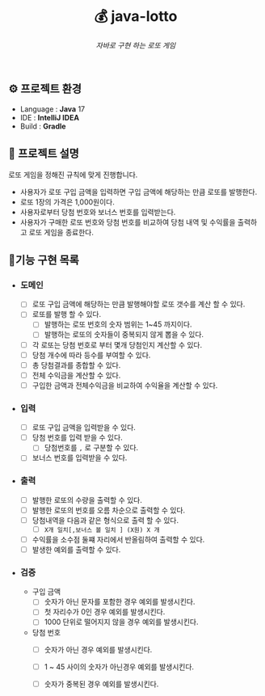 <h1 align="center"> 💰 java-lotto </h1>

<p align="center"><i>자바로 구현 하는 로또 게임</i></p>
<br>

## ⚙️ 프로젝트 환경
+ Language : **Java** 17
+ IDE : **IntelliJ IDEA**
+ Build : **Gradle**

## 📄 프로젝트 설명
로또 게임을 정해진 규칙에 맞게 진행합니다.
+ 사용자가 로또 구입 금액을 입력하면 구입 금액에 해당하는 만큼 로또를 발행한다.
+ 로또 1장의 가격은 1,000원이다.
+ 사용자로부터 당첨 번호와 보너스 번호를 입력받는다.
+ 사용자가 구매한 로또 번호와 당첨 번호를 비교하여 당첨 내역 및 수익률을 출력하고 로또 게임을 종료한다.

## 🔨기능 구현 목록

+ ### 도메인
    + [ ] 로또 구입 금액에 해당하는 만큼 발행해야할 로또 갯수를 계산 할 수 있다.
    + [ ] 로또를 발행 할 수 있다.
        + [ ] 발행하는 로또 번호의 숫자 범위는 1~45 까지이다.
        + [ ] 발행하는 로또의 숫자들이 중복되지 않게 뽑을 수 있다.
    + [ ] 각 로또는 당첨 번호로 부터 몇개 당첨인지 계산할 수 있다.
    + [ ] 당첨 개수에 따라 등수를 부여할 수 있다.
    + [ ] 총 당첨결과를 종합할 수 있다.
    + [ ] 전체 수익금을 계산할 수 있다.
    + [ ] 구입한 금액과 전체수익금을 비교하여 수익율을 계산할 수 있다.
+ ### 입력
    + [ ] 로또 구입 금액을 입력받을 수 있다.
    + [ ] 당첨 번호를 입력 받을 수 있다.
      +[ ] 당첨번호를 `,` 로 구분할 수 있다.
    + [ ] 보너스 번호를 입력받을 수 있다.
+ ### 출력
    + [ ] 발행한 로또의 수량을 출력할 수 있다.
    + [ ] 발행한 로또의 번호를 오름 차순으로 출력할 수 있다.
    + [ ] 당첨내역을 다음과 같은 형식으로 출력 할 수 있다.
        + [ ] `X개 일치[,보너스 볼 일치 ] (X원) X 개`
    + [ ] 수익률을 소수점 둘쨰 자리에서 반올림하여 출력할 수 있다.
    + [ ] 발생한 예외를 출력할 수 있다.
+ ### 검증
    + 구입 금액
      + [ ] 숫자가 아닌 문자를 포함한 경우 예외를 발생시킨다.
      + [ ] 첫 자리수가 0인 경우 예외를 발생시킨다.
      + [ ] 1000 단위로 떨어지지 않을 경우 예외를 발생시킨다.
    + 당첨 번호
      + [ ] 숫자가 아닌 경우 예외를 발생시킨다.
      + [ ] 1 ~ 45 사이의 숫자가 아닌경우 예외를 발생시킨다.
      + [ ] 숫자가 중복된 경우 예외를 발생시킨다.


